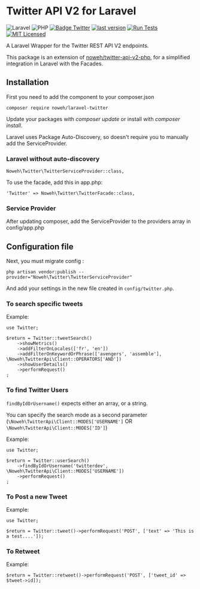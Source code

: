# Twitter API V2 for Laravel

![Laravel](https://img.shields.io/badge/Laravel-v6/7/8-828cb7.svg?style=flat-square&logo=Laravel&color=FF2D20)
![PHP](https://img.shields.io/badge/PHP-v7.4-828cb7.svg?style=flat-square)
[![Badge Twitter](https://img.shields.io/badge/Twitter%20API-v2-828cb7.svg?style=flat-square&logo=twitter&color=1DA1F2)](https://developer.twitter.com/en/docs/twitter-api)
[![last version](https://img.shields.io/packagist/v/noweh/laravel-twitter)](https://packagist.org/packages/noweh/laravel-twitter)
[![Run Tests](https://github.com/noweh/twitter-api-v2-php/actions/workflows/run-tests.yml/badge.svg)](https://github.com/noweh/twitter-api-v2-php/actions/workflows/run-tests.yml)
[![MIT Licensed](https://img.shields.io/github/license/noweh/laravel-twitter)](licence.md)

A Laravel Wrapper for the Twitter REST API V2 endpoints.

This package is an extension of [noweh/twitter-api-v2-php](https://github.com/noweh/twitter-api-v2-php), for a simplified integration in Laravel with the Facades.

## Installation
First you need to add the component to your composer.json
```
composer require noweh/laravel-twitter
```
Update your packages with *composer update* or install with *composer install*.

Laravel uses Package Auto-Discovery, so doesn't require you to manually add the ServiceProvider.

### Laravel without auto-discovery

    Noweh\Twitter\TwitterServiceProvider::class,

To use the facade, add this in app.php:

    'Twitter' => Noweh\Twitter\TwitterFacade::class,

### Service Provider
After updating composer, add the ServiceProvider to the providers array in config/app.php

## Configuration file

Next, you must migrate config :

    php artisan vendor:publish --provider="Noweh\Twitter\TwitterServiceProvider"

And add your settings in the new file created in `config/twitter.php`.

### To search specific tweets

Example:

    use Twitter;

    $return = Twitter::tweetSearch()
        ->showMetrics()
        ->addFilterOnLocales(['fr', 'en'])
        ->addFilterOnKeywordOrPhrase(['avengers', 'assemble'], \Noweh\TwitterApi\Client::OPERATORS['AND'])
        ->showUserDetails()
        ->performRequest()
    ;

### To find Twitter Users
`findByIdOrUsername()` expects either an array, or a string.

You can specify the search mode as a second parameter (`\Noweh\TwitterApi\Client::MODES['USERNAME']` OR `\Noweh\TwitterApi\Client::MODES['ID']`)

Example:

    use Twitter;
    
    $return = Twitter::userSearch()
        ->findByIdOrUsername('twitterdev', \Noweh\TwitterApi\Client::MODES['USERNAME'])
        ->performRequest()
    ;

### To Post a new Tweet

Example:

    use Twitter;

    $return = Twitter::tweet()->performRequest('POST', ['text' => 'This is a test....']);

### To Retweet

Example:

    $return = Twitter::retweet()->performRequest('POST', ['tweet_id' => $tweet->id]);
